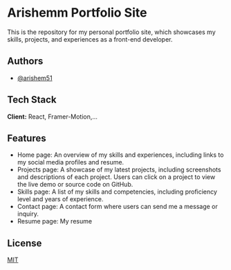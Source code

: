 
# Arishemm Portfolio Site

This is the repository for my personal portfolio site, which showcases my skills, projects, and experiences as a front-end developer.



## Authors

- [@arishem51](https://www.github.com/arishem51)


## Tech Stack

**Client:** React, Framer-Motion,...



## Features

- Home page: An overview of my skills and experiences, including links to my social media profiles and resume.
- Projects page: A showcase of my latest projects, including screenshots and descriptions of each project. Users can click on a project to view the live demo or source code on GitHub.
- Skills page: A list of my skills and competencies, including proficiency level and years of experience.
- Contact page: A contact form where users can send me a message or inquiry.
- Resume page: My resume


## License

[MIT](https://choosealicense.com/licenses/mit/)

